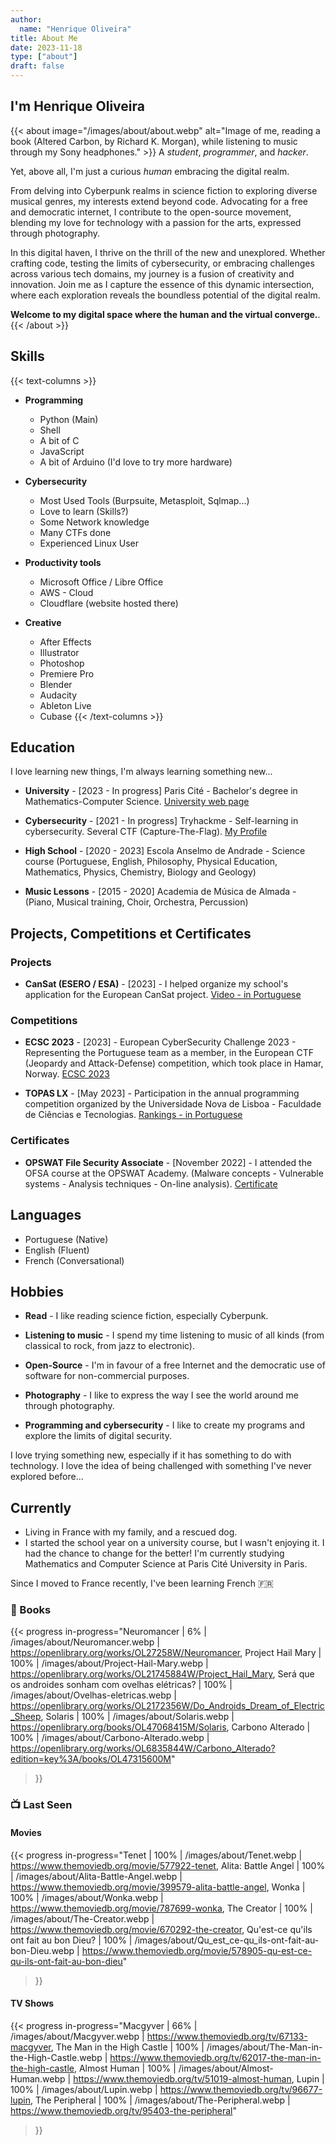 ```yaml
---
author: 
  name: "Henrique Oliveira"
title: About Me
date: 2023-11-18
type: ["about"]
draft: false
---
```

## I'm Henrique Oliveira

{{< about image="/images/about/about.webp" alt="Image of me, reading a book (Altered Carbon, by Richard K. Morgan), while listening to music through my Sony headphones." >}}
A _student_, _programmer_, and _hacker_.

Yet, above all, I'm just a curious _human_ embracing the digital realm.

From delving into Cyberpunk realms in science fiction to exploring diverse musical genres, my interests extend beyond code. Advocating for a free and democratic internet, I contribute to the open-source movement, blending my love for technology with a passion for the arts, expressed through photography.

In this digital haven, I thrive on the thrill of the new and unexplored. Whether crafting code, testing the limits of cybersecurity, or embracing challenges across various tech domains, my journey is a fusion of creativity and innovation. Join me as I capture the essence of this dynamic intersection, where each exploration reveals the boundless potential of the digital realm.

**Welcome to my digital space where the human and the virtual converge.**.
{{< /about >}}

## Skills

{{< text-columns >}}
- **Programming**
  - Python (Main)
  - Shell
  - A bit of C
  - JavaScript
  - A bit of Arduino (I'd love to try more hardware) 

- **Cybersecurity**
  - Most Used Tools (Burpsuite, Metasploit, Sqlmap...)
  - Love to learn (Skills?)
  - Some Network knowledge
  - Many CTFs done
  - Experienced Linux User

- **Productivity tools**
  - Microsoft Office / Libre Office
  - AWS - Cloud
  - Cloudflare (website hosted there)

- **Creative**
  - After Effects
  - Illustrator
  - Photoshop
  - Premiere Pro
  - Blender
  - Audacity
  - Ableton Live
  - Cubase
{{< /text-columns >}}

## Education
I love learning new things, I'm always learning something new...

- **University** - \[2023 - In progress\] Paris Cité - Bachelor's degree in Mathematics-Computer Science. [University web page](https://math-info.u-paris.fr/)

- **Cybersecurity** - \[2021 - In progress\] Tryhackme - Self-learning in cybersecurity. Several CTF (Capture-The-Flag). [My Profile](https://tryhackme.com/p/M0streng0)

- **High School** - \[2020 - 2023\] Escola Anselmo de Andrade - Science course (Portuguese, English, Philosophy, Physical Education, Mathematics, Physics, Chemistry, Biology and Geology)

- **Music Lessons** - \[2015 - 2020\] Academia de Música de Almada - (Piano, Musical training, Choir, Orchestra, Percussion)

## Projects, Competitions et Certificates

### Projects
- **CanSat (ESERO / ESA)** - \[2023\] - I helped organize my school's application for the European CanSat project. [Video - in Portuguese](https://www.youtube.com/watch?v=ZQTJ3w4_kTc)

### Competitions
- **ECSC 2023** - \[2023\] - European CyberSecurity Challenge 2023 - Representing the Portuguese team as a member, in the European CTF (Jeopardy and Attack-Defense) competition, which took place in Hamar, Norway. [ECSC 2023](https://ecsc.eu/2023-challenge)

- **TOPAS LX** - \[May 2023\] - Participation in the annual programming competition organized by the Universidade Nova de Lisboa - Faculdade de Ciências e Tecnologias. [Rankings - in Portuguese](https://eventos.fct.unl.pt/topas-lx/pages/classificacao-2023)

### Certificates
- **OPSWAT File Security Associate** - \[November 2022\] - I attended the OFSA course at the OPSWAT Academy. (Malware concepts - Vulnerable systems - Analysis techniques - On-line analysis). [Certificate](https://learn.opswatacademy.com/certificate/4pbY8cSicg)

## Languages

- Portuguese (Native)
- English (Fluent)
- French (Conversational)

## Hobbies

- **Read** - I like reading science fiction, especially Cyberpunk.

- **Listening to music** - I spend my time listening to music of all kinds (from classical to rock, from jazz to electronic).

- **Open-Source** - I'm in favour of a free Internet and the democratic use of software for non-commercial purposes.

- **Photography** - I like to express the way I see the world around me through photography.

- **Programming and cybersecurity** - I like to create my programs and explore the limits of digital security.

I love trying something new, especially if it has something to do with technology. I love the idea of being challenged with something I've never explored before...

## Currently 
- Living in France with my family, and a rescued dog.
- I started the school year on a university course, but I wasn't enjoying it. I had the chance to change for the better! I'm currently studying Mathematics and Computer Science at Paris Cité University in Paris.

Since I moved to France recently, I've been learning French :fr:

### :book: Books

{{< progress
  in-progress="Neuromancer | 6% | /images/about/Neuromancer.webp | https://openlibrary.org/works/OL27258W/Neuromancer, Project Hail Mary | 100% | /images/about/Project-Hail-Mary.webp | https://openlibrary.org/works/OL21745884W/Project_Hail_Mary, Será que os androides sonham com ovelhas elétricas? | 100% | /images/about/Ovelhas-eletricas.webp | https://openlibrary.org/works/OL2172356W/Do_Androids_Dream_of_Electric_Sheep, Solaris | 100% | /images/about/Solaris.webp | https://openlibrary.org/books/OL47068415M/Solaris, Carbono Alterado | 100% | /images/about/Carbono-Alterado.webp | https://openlibrary.org/works/OL6835844W/Carbono_Alterado?edition=key%3A/books/OL47315600M"
>}}

### :tv: Last Seen

#### Movies

{{< progress
  in-progress="Tenet | 100% | /images/about/Tenet.webp | https://www.themoviedb.org/movie/577922-tenet, Alita: Battle Angel | 100% | /images/about/Alita-Battle-Angel.webp | https://www.themoviedb.org/movie/399579-alita-battle-angel, Wonka | 100% | /images/about/Wonka.webp | https://www.themoviedb.org/movie/787699-wonka, The Creator | 100% | /images/about/The-Creator.webp | https://www.themoviedb.org/movie/670292-the-creator, Qu'est-ce qu'ils ont fait au bon Dieu? | 100% | /images/about/Qu_est_ce-qu_ils-ont-fait-au-bon-Dieu.webp | https://www.themoviedb.org/movie/578905-qu-est-ce-qu-ils-ont-fait-au-bon-dieu"
>}}

#### TV Shows

{{< progress
  in-progress="Macgyver | 66% | /images/about/Macgyver.webp | https://www.themoviedb.org/tv/67133-macgyver, The Man in the High Castle | 100% | /images/about/The-Man-in-the-High-Castle.webp | https://www.themoviedb.org/tv/62017-the-man-in-the-high-castle, Almost Human | 100% | /images/about/Almost-Human.webp | https://www.themoviedb.org/tv/51019-almost-human, Lupin | 100% | /images/about/Lupin.webp | https://www.themoviedb.org/tv/96677-lupin, The Peripheral | 100% | /images/about/The-Peripheral.webp | https://www.themoviedb.org/tv/95403-the-peripheral"
>}}